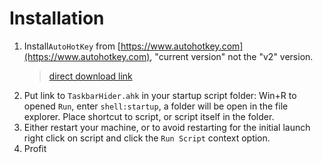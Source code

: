 # Installation
 1. Install`AutoHotKey` from [https://www.autohotkey.com](https://www.autohotkey.com), "current version" not the "v2" version.
	> [direct download link](https://www.autohotkey.com/download/ahk-install.exe)
2. Put link to `TaskbarHider.ahk` in your startup script folder:
Win+R to opened `Run`, enter `shell:startup`, a folder will be open in the file explorer. Place shortcut to script, or script itself in the folder.
3. Either restart your machine, or to avoid restarting for the initial launch right click on script and click the `Run Script` context option.
4. Profit
